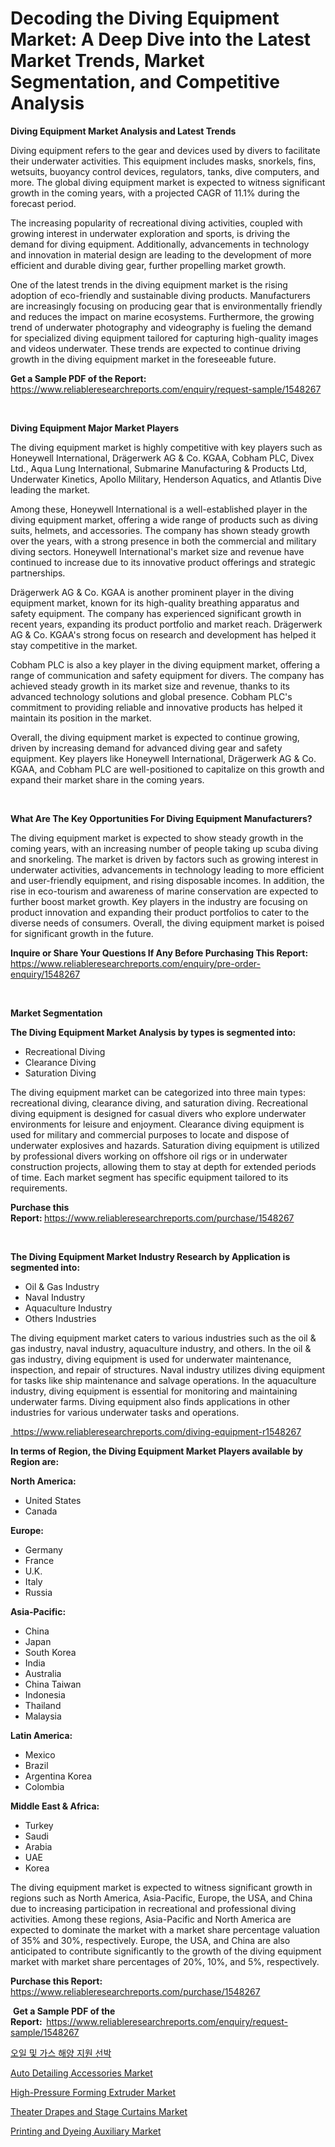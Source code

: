 <p><h1>Decoding the Diving Equipment Market: A Deep Dive into the Latest Market Trends, Market Segmentation, and Competitive Analysis</h1></p><p><strong>Diving Equipment Market Analysis and Latest Trends</strong></p>
<p><p>Diving equipment refers to the gear and devices used by divers to facilitate their underwater activities. This equipment includes masks, snorkels, fins, wetsuits, buoyancy control devices, regulators, tanks, dive computers, and more. The global diving equipment market is expected to witness significant growth in the coming years, with a projected CAGR of 11.1% during the forecast period.</p><p>The increasing popularity of recreational diving activities, coupled with growing interest in underwater exploration and sports, is driving the demand for diving equipment. Additionally, advancements in technology and innovation in material design are leading to the development of more efficient and durable diving gear, further propelling market growth.</p><p>One of the latest trends in the diving equipment market is the rising adoption of eco-friendly and sustainable diving products. Manufacturers are increasingly focusing on producing gear that is environmentally friendly and reduces the impact on marine ecosystems. Furthermore, the growing trend of underwater photography and videography is fueling the demand for specialized diving equipment tailored for capturing high-quality images and videos underwater. These trends are expected to continue driving growth in the diving equipment market in the foreseeable future.</p></p>
<p><strong>Get a Sample PDF of the Report:&nbsp;</strong> <a href="https://www.reliableresearchreports.com/enquiry/request-sample/1548267">https://www.reliableresearchreports.com/enquiry/request-sample/1548267</a></p>
<p>&nbsp;</p>
<p><strong>Diving Equipment Major Market Players</strong></p>
<p><p>The diving equipment market is highly competitive with key players such as Honeywell International, Drägerwerk AG & Co. KGAA, Cobham PLC, Divex Ltd., Aqua Lung International, Submarine Manufacturing & Products Ltd, Underwater Kinetics, Apollo Military, Henderson Aquatics, and Atlantis Dive leading the market.</p><p>Among these, Honeywell International is a well-established player in the diving equipment market, offering a wide range of products such as diving suits, helmets, and accessories. The company has shown steady growth over the years, with a strong presence in both the commercial and military diving sectors. Honeywell International's market size and revenue have continued to increase due to its innovative product offerings and strategic partnerships.</p><p>Drägerwerk AG & Co. KGAA is another prominent player in the diving equipment market, known for its high-quality breathing apparatus and safety equipment. The company has experienced significant growth in recent years, expanding its product portfolio and market reach. Drägerwerk AG & Co. KGAA's strong focus on research and development has helped it stay competitive in the market.</p><p>Cobham PLC is also a key player in the diving equipment market, offering a range of communication and safety equipment for divers. The company has achieved steady growth in its market size and revenue, thanks to its advanced technology solutions and global presence. Cobham PLC's commitment to providing reliable and innovative products has helped it maintain its position in the market.</p><p>Overall, the diving equipment market is expected to continue growing, driven by increasing demand for advanced diving gear and safety equipment. Key players like Honeywell International, Drägerwerk AG & Co. KGAA, and Cobham PLC are well-positioned to capitalize on this growth and expand their market share in the coming years.</p></p>
<p>&nbsp;</p>
<p><strong>What Are The Key Opportunities For Diving Equipment Manufacturers?</strong></p>
<p><p>The diving equipment market is expected to show steady growth in the coming years, with an increasing number of people taking up scuba diving and snorkeling. The market is driven by factors such as growing interest in underwater activities, advancements in technology leading to more efficient and user-friendly equipment, and rising disposable incomes. In addition, the rise in eco-tourism and awareness of marine conservation are expected to further boost market growth. Key players in the industry are focusing on product innovation and expanding their product portfolios to cater to the diverse needs of consumers. Overall, the diving equipment market is poised for significant growth in the future.</p></p>
<p><strong>Inquire or Share Your Questions If Any Before Purchasing This Report:</strong> <a href="https://www.reliableresearchreports.com/enquiry/pre-order-enquiry/1548267">https://www.reliableresearchreports.com/enquiry/pre-order-enquiry/1548267</a></p>
<p>&nbsp;</p>
<p><strong>Market Segmentation</strong></p>
<p><strong>The Diving Equipment Market Analysis by types is segmented into:</strong></p>
<p><ul><li>Recreational Diving</li><li>Clearance Diving</li><li>Saturation Diving</li></ul></p>
<p><p>The diving equipment market can be categorized into three main types: recreational diving, clearance diving, and saturation diving. Recreational diving equipment is designed for casual divers who explore underwater environments for leisure and enjoyment. Clearance diving equipment is used for military and commercial purposes to locate and dispose of underwater explosives and hazards. Saturation diving equipment is utilized by professional divers working on offshore oil rigs or in underwater construction projects, allowing them to stay at depth for extended periods of time. Each market segment has specific equipment tailored to its requirements.</p></p>
<p><strong>Purchase this Report:&nbsp;</strong><a href="https://www.reliableresearchreports.com/purchase/1548267">https://www.reliableresearchreports.com/purchase/1548267</a></p>
<p>&nbsp;</p>
<p><strong>The Diving Equipment Market Industry Research by Application is segmented into:</strong></p>
<p><ul><li>Oil & Gas Industry</li><li>Naval Industry</li><li>Aquaculture Industry</li><li>Others Industries</li></ul></p>
<p><p>The diving equipment market caters to various industries such as the oil & gas industry, naval industry, aquaculture industry, and others. In the oil & gas industry, diving equipment is used for underwater maintenance, inspection, and repair of structures. Naval industry utilizes diving equipment for tasks like ship maintenance and salvage operations. In the aquaculture industry, diving equipment is essential for monitoring and maintaining underwater farms. Diving equipment also finds applications in other industries for various underwater tasks and operations.</p></p>
<p><a href="https://www.reliableresearchreports.com/diving-equipment-r1548267">&nbsp;https://www.reliableresearchreports.com/diving-equipment-r1548267</a></p>
<p><strong>In terms of Region, the Diving Equipment Market Players available by Region are:</strong></p>
<p>
    <p> <strong> North America: </strong>
        <ul>
            <li>United States</li>
            <li>Canada</li>
        </ul>
        </p> 
    <p> <strong> Europe: </strong>
        <ul>
            <li>Germany</li>
            <li>France</li>
            <li>U.K.</li>
            <li>Italy</li>
            <li>Russia</li>
        </ul>
        </p> 
    <p> <strong> Asia-Pacific: </strong>
        <ul>
            <li>China</li>
            <li>Japan</li>
            <li>South Korea</li>
            <li>India</li>
            <li>Australia</li>
            <li>China Taiwan</li>
            <li>Indonesia</li>
            <li>Thailand</li>
            <li>Malaysia</li>
        </ul>
        </p> 
    <p> <strong> Latin America: </strong>
        <ul>
            <li>Mexico</li>
            <li>Brazil</li>
            <li>Argentina Korea</li>
            <li>Colombia</li>
        </ul>
        </p> 
    <p> <strong> Middle East & Africa: </strong>
        <ul>
            <li>Turkey</li>
            <li>Saudi</li>
            <li>Arabia</li>
            <li>UAE</li>
            <li>Korea</li>
        </ul>
    </p>
    </p>
<p><p>The diving equipment market is expected to witness significant growth in regions such as North America, Asia-Pacific, Europe, the USA, and China due to increasing participation in recreational and professional diving activities. Among these regions, Asia-Pacific and North America are expected to dominate the market with a market share percentage valuation of 35% and 30%, respectively. Europe, the USA, and China are also anticipated to contribute significantly to the growth of the diving equipment market with market share percentages of 20%, 10%, and 5%, respectively.</p></p>
<p><strong>Purchase this Report: </strong><a href="https://www.reliableresearchreports.com/purchase/1548267">https://www.reliableresearchreports.com/purchase/1548267</a></p>
<p>&nbsp;<strong>Get a Sample PDF of the Report:&nbsp;&nbsp;</strong><a href="https://www.reliableresearchreports.com/enquiry/request-sample/1548267">https://www.reliableresearchreports.com/enquiry/request-sample/1548267</a></p>
<p><strong></strong></p>
<p><p><a href="https://medium.com/@jennyflatoue92024/%EC%84%9D%EC%9C%A0-%EB%B0%8F-%EA%B0%80%EC%8A%A4-%ED%95%B4%EC%96%91-%EC%A7%80%EC%9B%90-%EC%84%A0%EB%B0%95-%EC%8B%9C%EC%9E%A5-%EC%A1%B0%EC%82%AC-%EB%B3%B4%EA%B3%A0%EC%84%9C%EC%97%90%EB%8A%94-2024%EB%85%84%EB%B6%80%ED%84%B0-2031%EB%85%84%EA%B9%8C%EC%A7%80-cagr%EB%A1%9C-%EC%98%88%EC%B8%A1%EB%90%9C-%EC%8B%9C%EC%9E%A5-%EA%B7%9C%EB%AA%A8-%EC%A0%90%EC%9C%A0%EC%9C%A8-%EB%B0%8F-%EC%84%B1%EC%9E%A5%EB%A5%A0%EC%97%90-%EB%8C%80%ED%95%9C-%EB%B6%84%EC%84%9D%EC%9D%B4-%ED%8F%AC%ED%95%A8%EB%90%98%EC%96%B4-%EC%9E%88%EC%8A%B5%EB%8B%88%EB%8B%A4-9a993fc74548">오일 및 가스 해양 지원 선박</a></p><p><a href="https://github.com/Krdamani25/Market-Research-Report-List-1/blob/main/auto-detailing-accessories-market.md">Auto Detailing Accessories Market</a></p><p><a href="https://www.linkedin.com/pulse/high-pressure-forming-extruder-market-report-reveals-latest-trends-hl8fe">High-Pressure Forming Extruder Market</a></p><p><a href="https://github.com/lbird53714/Market-Research-Report-List-5/blob/main/theater-drapes-and-stage-curtains-market.md">Theater Drapes and Stage Curtains Market</a></p><p><a href="https://www.linkedin.com/pulse/printing-dyeing-auxiliary-market-size-reflecting-forecast-p1mof">Printing and Dyeing Auxiliary Market</a></p></p>